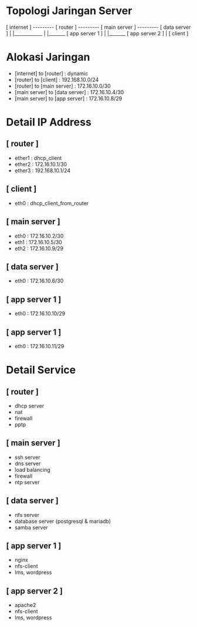 # Topologi Jaringan Server

[ internet ] --------- [ router ] --------- [ main server ] --------- [ data server ]
                           |                       |____________
                           |                                   |_______ [ app server 1 ]
                           |                                   |_______ [ app server 2 ]
                           |
                       [ client ]

# Alokasi Jaringan
- [internet] to [router] : dynamic
- [router] to [client] : 192.168.10.0/24
- [router] to [main server] : 172.16.10.0/30
- [main server] to [data server] : 172.16.10.4/30
- [main server] to [app server] : 172.16.10.8/29

# Detail IP Address
## [ router ]
- ether1 : dhcp_client
- ether2 : 172.16.10.1/30
- ether3 : 192.168.10.1/24

## [ client ]
- eth0 : dhcp_client_from_router

## [ main server ]
- eth0 : 172.16.10.2/30
- eth1 : 172.16.10.5/30
- eth2 : 172.16.10.9/29

## [ data server ]
- eth0 : 172.16.10.6/30

## [ app server 1 ]
- eth0 : 172.16.10.10/29

## [ app server 1 ]
- eth0 : 172.16.10.11/29

# Detail Service
## [ router ]
- dhcp server
- nat
- firewall
- pptp

## [ main server ]
- ssh server
- dns server
- load balancing
- firewall
- ntp server

## [ data server ]
- nfs server
- database server (postgresql & mariadb)
- samba server

## [ app server 1 ]
- nginx
- nfs-client
- lms, wordpress

## [ app server 2 ]
- apache2
- nfs-client
- lms, wordpress
